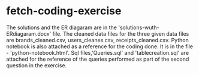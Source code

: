 # fetch-coding-exercise
The solutions and the ER diagaram are in the 'solutions-wuth-ERdiagaram.docx' file.
The cleaned data files for the three given data files are brands_cleaned.csv, users_cleanes.csv, receipts_cleaned.csv.
Python notebook is also attached as a reference for the coding done. It is in the file - 'python-notebook.html'.
Sql files,'Queries.sql' and 'tablecreation.sql' are attached for the reference of the queries performed as part of the second question in the exercise.
